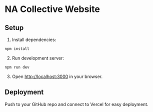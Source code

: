 # NA Collective Website

## Setup

1. Install dependencies:
```
npm install
```

2. Run development server:
```
npm run dev
```

3. Open [http://localhost:3000](http://localhost:3000) in your browser.

## Deployment

Push to your GitHub repo and connect to Vercel for easy deployment.